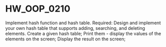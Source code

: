 # HW_OOP_0210
Implement hash function and hash table.
Required:
﻿﻿Design and implement your own hash table that supports adding, searching, and deleting elements.
﻿﻿Create a given hash table;
﻿﻿Print them - display the values of the elements on the screen;
Display the result on the screen;
